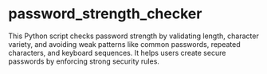 # password_strength_checker
This Python script checks password strength by validating length, character variety, and avoiding weak patterns like common passwords, repeated characters, and keyboard sequences. It helps users create secure passwords by enforcing strong security rules.
